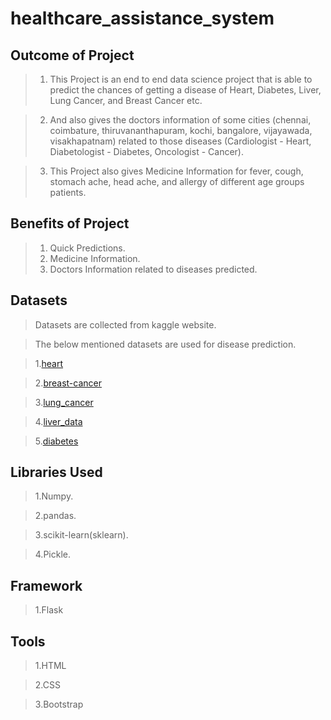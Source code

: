 # healthcare_assistance_system

## Outcome of Project

>1. This Project is an end to end data science project that is able to predict the chances of getting a disease of Heart, Diabetes, Liver, Lung Cancer, and Breast Cancer etc. 

>2. And also gives the doctors information of some cities (chennai, coimbature, thiruvananthapuram, kochi, bangalore, vijayawada, visakhapatnam) related to those diseases (Cardiologist - Heart, Diabetologist - Diabetes, Oncologist - Cancer).
 
>3. This Project also gives Medicine Information for fever, cough, stomach ache, head ache, and allergy of different age groups patients. 

## Benefits of Project

> 1. Quick Predictions.
> 2. Medicine Information.
> 3. Doctors Information related to diseases predicted.

## Datasets

> Datasets are collected from kaggle website.
 
> The below mentioned datasets are used for disease prediction.

> 1.[heart](https://www.kaggle.com/datasets/yasserh/heart-disease-dataset)

> 2.[breast-cancer](https://www.kaggle.com/datasets/nancyalaswad90/breast-cancer-dataset)

> 3.[lung_cancer](https://www.kaggle.com/datasets/rishidamarla/cancer-patients-data)

> 4.[liver_data](https://www.kaggle.com/datasets/uciml/indian-liver-patient-records)

> 5.[diabetes](https://www.kaggle.com/datasets/whenamancodes/predict-diabities)

## Libraries Used

>1.Numpy.

>2.pandas.

>3.scikit-learn(sklearn).

>4.Pickle.

## Framework

>1.Flask

## Tools 

>1.HTML

>2.CSS

>3.Bootstrap





